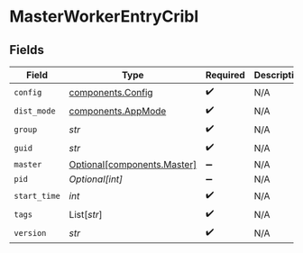 # MasterWorkerEntryCribl


## Fields

| Field                                                        | Type                                                         | Required                                                     | Description                                                  |
| ------------------------------------------------------------ | ------------------------------------------------------------ | ------------------------------------------------------------ | ------------------------------------------------------------ |
| `config`                                                     | [components.Config](../../models/shared/config.md)           | :heavy_check_mark:                                           | N/A                                                          |
| `dist_mode`                                                  | [components.AppMode](../../models/shared/appmode.md)         | :heavy_check_mark:                                           | N/A                                                          |
| `group`                                                      | *str*                                                        | :heavy_check_mark:                                           | N/A                                                          |
| `guid`                                                       | *str*                                                        | :heavy_check_mark:                                           | N/A                                                          |
| `master`                                                     | [Optional[components.Master]](../../models/shared/master.md) | :heavy_minus_sign:                                           | N/A                                                          |
| `pid`                                                        | *Optional[int]*                                              | :heavy_minus_sign:                                           | N/A                                                          |
| `start_time`                                                 | *int*                                                        | :heavy_check_mark:                                           | N/A                                                          |
| `tags`                                                       | List[*str*]                                                  | :heavy_check_mark:                                           | N/A                                                          |
| `version`                                                    | *str*                                                        | :heavy_check_mark:                                           | N/A                                                          |
